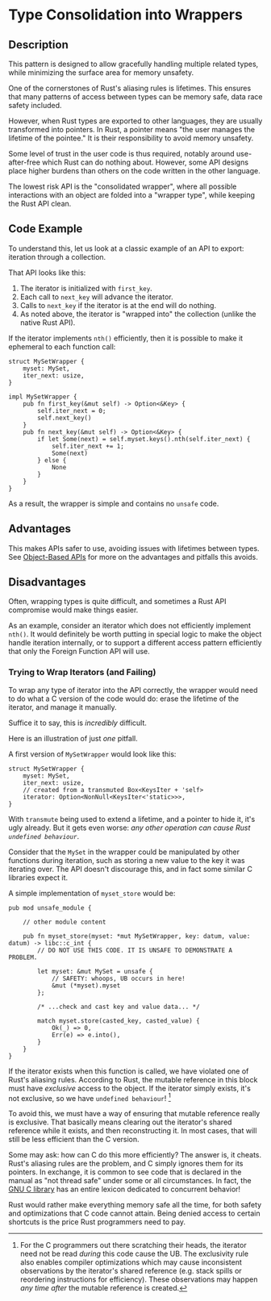 # Type Consolidation into Wrappers

## Description

This pattern is designed to allow gracefully handling multiple related types,
while minimizing the surface area for memory unsafety.

One of the cornerstones of Rust's aliasing rules is lifetimes. This ensures that
many patterns of access between types can be memory safe, data race safety
included.

However, when Rust types are exported to other languages, they are usually
transformed into pointers. In Rust, a pointer means "the user manages the
lifetime of the pointee." It is their responsibility to avoid memory unsafety.

Some level of trust in the user code is thus required, notably around
use-after-free which Rust can do nothing about. However, some API designs place
higher burdens than others on the code written in the other language.

The lowest risk API is the "consolidated wrapper", where all possible
interactions with an object are folded into a "wrapper type", while keeping the
Rust API clean.

## Code Example

To understand this, let us look at a classic example of an API to export:
iteration through a collection.

That API looks like this:

1. The iterator is initialized with `first_key`.
2. Each call to `next_key` will advance the iterator.
3. Calls to `next_key` if the iterator is at the end will do nothing.
4. As noted above, the iterator is "wrapped into" the collection (unlike the
   native Rust API).

If the iterator implements `nth()` efficiently, then it is possible to make it
ephemeral to each function call:

```rust,ignore
struct MySetWrapper {
    myset: MySet,
    iter_next: usize,
}

impl MySetWrapper {
    pub fn first_key(&mut self) -> Option<&Key> {
        self.iter_next = 0;
        self.next_key()
    }
    pub fn next_key(&mut self) -> Option<&Key> {
        if let Some(next) = self.myset.keys().nth(self.iter_next) {
            self.iter_next += 1;
            Some(next)
        } else {
            None
        }
    }
}
```

As a result, the wrapper is simple and contains no `unsafe` code.

## Advantages

This makes APIs safer to use, avoiding issues with lifetimes between types. See
[Object-Based APIs](./export.md) for more on the advantages and pitfalls this
avoids.

## Disadvantages

Often, wrapping types is quite difficult, and sometimes a Rust API compromise
would make things easier.

As an example, consider an iterator which does not efficiently implement
`nth()`. It would definitely be worth putting in special logic to make the
object handle iteration internally, or to support a different access pattern
efficiently that only the Foreign Function API will use.

### Trying to Wrap Iterators (and Failing)

To wrap any type of iterator into the API correctly, the wrapper would need to
do what a C version of the code would do: erase the lifetime of the iterator,
and manage it manually.

Suffice it to say, this is *incredibly* difficult.

Here is an illustration of just *one* pitfall.

A first version of `MySetWrapper` would look like this:

```rust,ignore
struct MySetWrapper {
    myset: MySet,
    iter_next: usize,
    // created from a transmuted Box<KeysIter + 'self>
    iterator: Option<NonNull<KeysIter<'static>>>,
}
```

With `transmute` being used to extend a lifetime, and a pointer to hide it, it's
ugly already. But it gets even worse: *any other operation can cause Rust
`undefined behaviour`*.

Consider that the `MySet` in the wrapper could be manipulated by other functions
during iteration, such as storing a new value to the key it was iterating over.
The API doesn't discourage this, and in fact some similar C libraries expect it.

A simple implementation of `myset_store` would be:

```rust,ignore
pub mod unsafe_module {

    // other module content

    pub fn myset_store(myset: *mut MySetWrapper, key: datum, value: datum) -> libc::c_int {
        // DO NOT USE THIS CODE. IT IS UNSAFE TO DEMONSTRATE A PROBLEM.

        let myset: &mut MySet = unsafe {
            // SAFETY: whoops, UB occurs in here!
            &mut (*myset).myset
        };

        /* ...check and cast key and value data... */

        match myset.store(casted_key, casted_value) {
            Ok(_) => 0,
            Err(e) => e.into(),
        }
    }
}
```

If the iterator exists when this function is called, we have violated one of
Rust's aliasing rules. According to Rust, the mutable reference in this block
must have *exclusive* access to the object. If the iterator simply exists, it's
not exclusive, so we have `undefined behaviour`! [^1]

To avoid this, we must have a way of ensuring that mutable reference really is
exclusive. That basically means clearing out the iterator's shared reference
while it exists, and then reconstructing it. In most cases, that will still be
less efficient than the C version.

Some may ask: how can C do this more efficiently? The answer is, it cheats.
Rust's aliasing rules are the problem, and C simply ignores them for its
pointers. In exchange, it is common to see code that is declared in the manual
as "not thread safe" under some or all circumstances. In fact, the
[GNU C library](https://manpages.debian.org/buster/manpages/attributes.7.en.html)
has an entire lexicon dedicated to concurrent behavior!

Rust would rather make everything memory safe all the time, for both safety and
optimizations that C code cannot attain. Being denied access to certain
shortcuts is the price Rust programmers need to pay.

[^1]: For the C programmers out there scratching their heads, the iterator need
not be read *during* this code cause the UB. The exclusivity rule also enables
compiler optimizations which may cause inconsistent observations by the
iterator's shared reference (e.g. stack spills or reordering instructions for
efficiency). These observations may happen *any time after* the mutable
reference is created.
